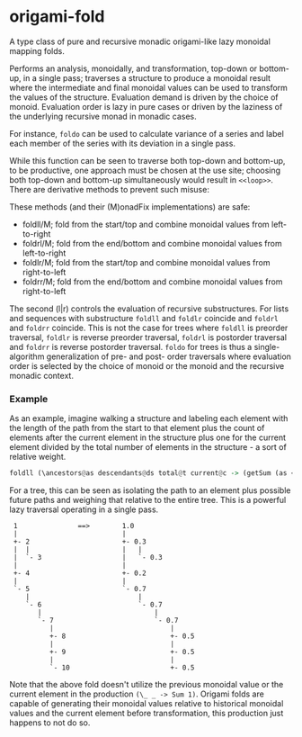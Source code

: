 # origami-fold

A type class of pure and recursive monadic origami-like lazy monoidal mapping folds.

Performs an analysis, monoidally, and transformation, top-down or bottom-up, in a single pass; traverses a structure to produce a monoidal result where the intermediate and final monoidal values can be used to transform the values of the structure. Evaluation demand is driven by the choice of monoid. Evaluation order is lazy in pure cases or driven by the laziness of the underlying recursive monad in monadic cases.

For instance, `foldo` can be used to calculate variance of a series and label each member of the series with its deviation in a single pass.

While this function can be seen to traverse both top-down and bottom-up, to be productive, one approach must be chosen at the use site; choosing both top-down and bottom-up simultaneously would result in ```<<loop>>```. There are derivative methods to prevent such misuse:

These methods (and their (M)onadFix implementations) are safe:
* foldll/M; fold from the start/top and combine monoidal values from left-to-right
* foldrl/M; fold from the end/bottom and combine monoidal values from left-to-right
* foldlr/M; fold from the start/top and combine monoidal values from right-to-left
* foldrr/M; fold from the end/bottom and combine monoidal values from right-to-left

The second (l|r) controls the evaluation of recursive substructures. For lists and sequences with substructure `foldll` and `foldlr` coincide and `foldrl` and `foldrr` coincide. This is not the case for trees where `foldll` is preorder traversal, `foldlr` is reverse preorder traversal, `foldrl` is postorder traversal and `foldrr` is reverse postorder traversal. `foldo` for trees is thus a single-algorithm generalization of pre- and post- order traversals where evaluation order is selected by the choice of monoid or the monoid and the recursive monadic context. 

### Example

As an example, imagine walking a structure and labeling each element with the length of the path from the start to that element plus the count of elements after the current element in the structure plus one for the current element divided by the total number of elements in the structure - a sort of relative weight.

```haskell
foldll (\ancestors@as descendants@ds total@t current@c -> (getSum (as <> ds <> Sum 1) / getSum t)) (\_ _ -> Sum 1)
```

For a tree, this can be seen as isolating the path to an element plus possible future paths and weighing that relative to the entire tree. This is a powerful lazy traversal operating in a single pass.

```
 1               ==>        1.0
 |                          |
 +- 2                       +- 0.3
 |  |                       |   |
 |  `- 3                    |   `- 0.3
 |                          |
 +- 4                       +- 0.2
 |                          |
 `- 5                       `- 0.7
    |                           |
    `- 6                        `- 0.7
       |                            |
       `- 7                         `- 0.7
          |                             |
          +- 8                          +- 0.5
          |                             |
          +- 9                          +- 0.5
          |                             |
          `- 10                         +- 0.5
```

Note that the above fold doesn't utilize the previous monoidal value or the current element in the production `(\_ _ -> Sum 1)`. Origami folds are capable of generating their monoidal values relative to historical monoidal values and the current element before transformation, this production just happens to not do so.
